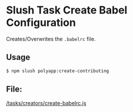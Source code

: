 

<!-- Start tasks/creators/create-babelrc.js -->

# Slush Task Create Babel Configuration

Creates/Overwrites the `.babelrc` file.

## Usage

```bash
$ npm slush polyapp:create-contributing
```

## File:
[/tasks/creators/create-babelrc.js](../../../tasks/creators/create-babelrc.js)

<!-- End tasks/creators/create-babelrc.js -->

